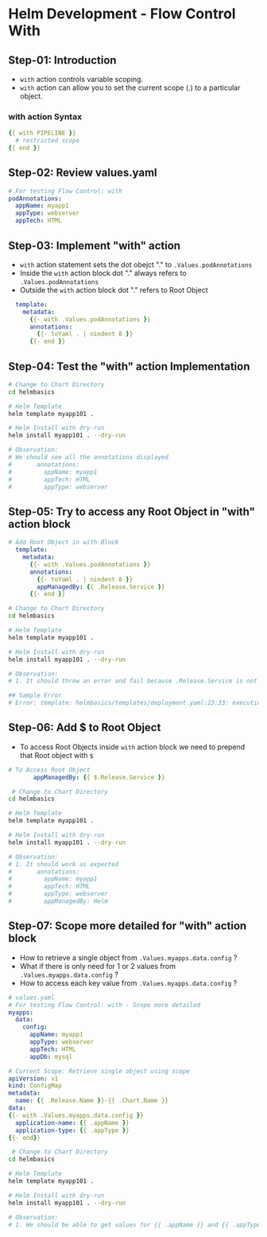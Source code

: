 # Helm Development - Flow Control With

## Step-01: Introduction

- `with` action controls variable scoping.
- `with` action can allow you to set the current scope (.) to a particular object.

### with action Syntax

```yaml
{{ with PIPELINE }}
  # restricted scope
{{ end }}
```

## Step-02: Review values.yaml

```yaml
# For testing Flow Control: with
podAnnotations:
  appName: myapp1
  appType: webserver
  appTech: HTML
```

## Step-03: Implement "with" action

- `with` action statement sets the dot obejct "." to `.Values.podAnnotations`
- Inside the `with` action block dot "." always refers to `.Values.podAnnotations`
- Outside the `with` action block dot "." refers to Root Object

```yaml
  template:
    metadata:
      {{- with .Values.podAnnotations }}
      annotations:
        {{- toYaml . | nindent 8 }}
      {{- end }}
```

## Step-04: Test the "with" action Implementation

```sh
# Change to Chart Directory
cd helmbasics

# Helm Template
helm template myapp101 .

# Helm Install with dry-run
helm install myapp101 . --dry-run

# Observation:
# We should see all the annotations displayed
#       annotations:
#         appName: myapp1
#         appTech: HTML
#         appType: webserver
```

## Step-05: Try to access any Root Object in "with" action block

```yaml
# Add Root Object in with Block
  template:
    metadata:
      {{- with .Values.podAnnotations }}
      annotations:
        {{- toYaml . | nindent 8 }}
        appManagedBy: {{ .Release.Service }}
      {{- end }}
```

```sh
# Change to Chart Directory
cd helmbasics

# Helm Template
helm template myapp101 .

# Helm Install with dry-run
helm install myapp101 . --dry-run

# Observation:
# 1. It should throw an error and fail because .Release.Service is not inside of the restricted scope for . which refers to ".Values.podAnnotations".

## Sample Error
# Error: template: helmbasics/templates/deployment.yaml:23:33: executing "helmbasics/templates/deployment.yaml" at <.Release.Service>: nil pointer evaluating interface {}.Service
```

## Step-06: Add $ to Root Object
- To access Root Objects inside `with` action block we need to prepend that Root object with `$`

```yaml
# To Access Root Object
       appManagedBy: {{ $.Release.Service }}
```

```sh
 # Change to Chart Directory
cd helmbasics

# Helm Template
helm template myapp101 .

# Helm Install with dry-run
helm install myapp101 . --dry-run

# Observation:
# 1. It should work as expected
#       annotations:
#         appName: myapp1
#         appTech: HTML
#         appType: webserver
#         appManagedBy: Helm
```

## Step-07: Scope more detailed for "with" action block

- How to retrieve a single object from `.Values.myapps.data.config` ?
- What if there is only need for 1 or 2 values from `.Values.myapps.data.config` ?
- How to access each key value from `.Values.myapps.data.config` ?

```yaml
# values.yaml
# For testing Flow Control: with - Scope more detailed
myapps:
  data:
    config:
      appName: myapp1
      appType: webserver
      appTech: HTML
      appDb: mysql

# Current Scope: Retrieve single object using scope
apiVersion: v1
kind: ConfigMap
metadata:
  name: {{ .Release.Name }}-{{ .Chart.Name }}
data:
{{- with .Values.myapps.data.config }}
  application-name: {{ .appName }}
  application-type: {{ .appType }}
{{- end}}
```

```sh
 # Change to Chart Directory
cd helmbasics

# Helm Template
helm template myapp101 .

# Helm Install with dry-run
helm install myapp101 . --dry-run

# Observation:
# 1. We should be able to get values for {{ .appName }} and {{ .appType }}
```

